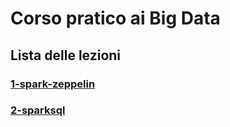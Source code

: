 # Corso pratico ai Big Data


## Lista delle lezioni

### [1-spark-zeppelin](./1-spark-zeppelin/readme.md)

### [2-sparksql](./2-sparksql/readme.md)
